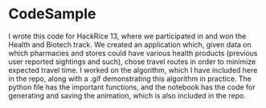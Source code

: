 # CodeSample

I wrote this code for HackRice 13, where we participated in and won the Health and Biotech track. We created an application which, given data on which pharmacies and stores could have various health products (previous user reported sightings and such), chose travel routes in order to minimize expected travel time. I worked on the algorithm, which I have included here in the repo, along with a .gif demonstrating this algorithm in practice. The python file has the important functions, and the notebook has the code for generating and saving the animation, which is also included in the repo.
